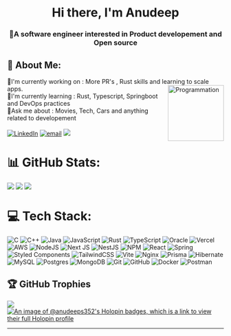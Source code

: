 <h1 align="center">Hi there, I'm Anudeep</h1> 
<h3 align="center">🌟A software engineer interested in Product developement and Open source </h3> 




## 💫 About Me:
🔭I'm currently working on : More PR's , Rust skills and learning to scale apps. <img align="right" src="https://media3.giphy.com/media/v1.Y2lkPTc5MGI3NjExeXd3NTZ5b3AyZ2FxcTZhMXloandvY2RneW9zODhpdnYxMXlmaGtzMiZlcD12MV9pbnRlcm5hbF9naWZfYnlfaWQmY3Q9Zw/54ZSJMeNkaNsA/giphy.gif" alt="Programmation" height="130"/><br>🌱I'm currently learning : Rust, Typescript, Springboot and DevOps practices<br>💬Ask me about : Movies, Tech, Cars and anything related to developement <br> <br>
[![LinkedIn](https://img.shields.io/badge/LinkedIn-%230077B5.svg?logo=linkedin&logoColor=white)](https://linkedin.com/in/anudeeps066) [![email](https://img.shields.io/badge/Email-D14836?logo=gmail&logoColor=white)](mailto:anudeeps352@gmail.com) 
[![](https://visitcount.itsvg.in/api?id=anudeeps352&icon=0&color=0)](https://visitcount.itsvg.in)

# 📊 GitHub Stats:
![](https://github-readme-stats.vercel.app/api?username=anudeeps352&theme=dark&hide_border=false&include_all_commits=false&count_private=false)
![](https://github-readme-stats.vercel.app/api/top-langs/?username=anudeeps352&theme=dark&hide_border=false&include_all_commits=false&count_private=false&layout=compact)
![](https://nirzak-streak-stats.vercel.app/?user=anudeeps352&theme=dark&hide_border=false)<br/>


# 💻 Tech Stack:
![C](https://img.shields.io/badge/c-%2300599C.svg?style=for-the-badge&logo=c&logoColor=white) ![C++](https://img.shields.io/badge/c++-%2300599C.svg?style=for-the-badge&logo=c%2B%2B&logoColor=white) ![Java](https://img.shields.io/badge/java-%23ED8B00.svg?style=for-the-badge&logo=openjdk&logoColor=white) ![JavaScript](https://img.shields.io/badge/javascript-%23323330.svg?style=for-the-badge&logo=javascript&logoColor=%23F7DF1E) ![Rust](https://img.shields.io/badge/rust-%23000000.svg?style=for-the-badge&logo=rust&logoColor=white) ![TypeScript](https://img.shields.io/badge/typescript-%23007ACC.svg?style=for-the-badge&logo=typescript&logoColor=white) ![Oracle](https://img.shields.io/badge/Oracle-F80000?style=for-the-badge&logo=oracle&logoColor=white) ![Vercel](https://img.shields.io/badge/vercel-%23000000.svg?style=for-the-badge&logo=vercel&logoColor=white) ![AWS](https://img.shields.io/badge/AWS-%23FF9900.svg?style=for-the-badge&logo=amazon-aws&logoColor=white) ![NodeJS](https://img.shields.io/badge/node.js-6DA55F?style=for-the-badge&logo=node.js&logoColor=white) ![Next JS](https://img.shields.io/badge/Next-black?style=for-the-badge&logo=next.js&logoColor=white) ![NestJS](https://img.shields.io/badge/nestjs-%23E0234E.svg?style=for-the-badge&logo=nestjs&logoColor=white) ![NPM](https://img.shields.io/badge/NPM-%23CB3837.svg?style=for-the-badge&logo=npm&logoColor=white) ![React](https://img.shields.io/badge/react-%2320232a.svg?style=for-the-badge&logo=react&logoColor=%2361DAFB) ![Spring](https://img.shields.io/badge/spring-%236DB33F.svg?style=for-the-badge&logo=spring&logoColor=white) ![Styled Components](https://img.shields.io/badge/styled--components-DB7093?style=for-the-badge&logo=styled-components&logoColor=white) ![TailwindCSS](https://img.shields.io/badge/tailwindcss-%2338B2AC.svg?style=for-the-badge&logo=tailwind-css&logoColor=white) ![Vite](https://img.shields.io/badge/vite-%23646CFF.svg?style=for-the-badge&logo=vite&logoColor=white) ![Nginx](https://img.shields.io/badge/nginx-%23009639.svg?style=for-the-badge&logo=nginx&logoColor=white) ![Prisma](https://img.shields.io/badge/Prisma-3982CE?style=for-the-badge&logo=Prisma&logoColor=white) ![Hibernate](https://img.shields.io/badge/Hibernate-59666C?style=for-the-badge&logo=Hibernate&logoColor=white) ![MySQL](https://img.shields.io/badge/mysql-4479A1.svg?style=for-the-badge&logo=mysql&logoColor=white) ![Postgres](https://img.shields.io/badge/postgres-%23316192.svg?style=for-the-badge&logo=postgresql&logoColor=white) ![MongoDB](https://img.shields.io/badge/MongoDB-%234ea94b.svg?style=for-the-badge&logo=mongodb&logoColor=white) ![Git](https://img.shields.io/badge/git-%23F05033.svg?style=for-the-badge&logo=git&logoColor=white) ![GitHub](https://img.shields.io/badge/github-%23121011.svg?style=for-the-badge&logo=github&logoColor=white) ![Docker](https://img.shields.io/badge/docker-%230db7ed.svg?style=for-the-badge&logo=docker&logoColor=white) ![Postman](https://img.shields.io/badge/Postman-FF6C37?style=for-the-badge&logo=postman&logoColor=white)



## 🏆 GitHub Trophies
![](https://github-profile-trophy.vercel.app/?username=anudeeps352&theme=radical&no-frame=false&no-bg=true&margin-w=4)
<br>
[![An image of @anudeeps352's Holopin badges, which is a link to view their full Holopin profile](https://holopin.me/anudeeps352)](https://holopin.io/@anudeeps352)

---

